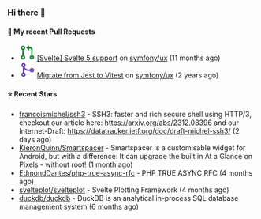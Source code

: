 ### Hi there 👋

#### 🔨 My recent Pull Requests

- ![](./assets/pr-open.svg) [[Svelte] Svelte 5 support](https://github.com/symfony/ux/pull/2288) on [symfony/ux](https://github.com/symfony/ux) (11 months ago)
- ![](./assets/pr-merged.svg) [Migrate from Jest to Vitest](https://github.com/symfony/ux/pull/1202) on [symfony/ux](https://github.com/symfony/ux) (2 years ago)

#### ⭐ Recent Stars

- [francoismichel/ssh3](https://github.com/francoismichel/ssh3) - SSH3: faster and rich secure shell using HTTP/3, checkout our article here: https://arxiv.org/abs/2312.08396 and our Internet-Draft: https://datatracker.ietf.org/doc/draft-michel-ssh3/ (2 days ago)
- [KieronQuinn/Smartspacer](https://github.com/KieronQuinn/Smartspacer) - Smartspacer is a customisable widget for Android, but with a difference: It can upgrade the built in At a Glance on Pixels - without root! (1 month ago)
- [EdmondDantes/php-true-async-rfc](https://github.com/EdmondDantes/php-true-async-rfc) - PHP TRUE ASYNC RFC (4 months ago)
- [svelteplot/svelteplot](https://github.com/svelteplot/svelteplot) - Svelte Plotting Framework (4 months ago)
- [duckdb/duckdb](https://github.com/duckdb/duckdb) - DuckDB is an analytical in-process SQL database management system (6 months ago)